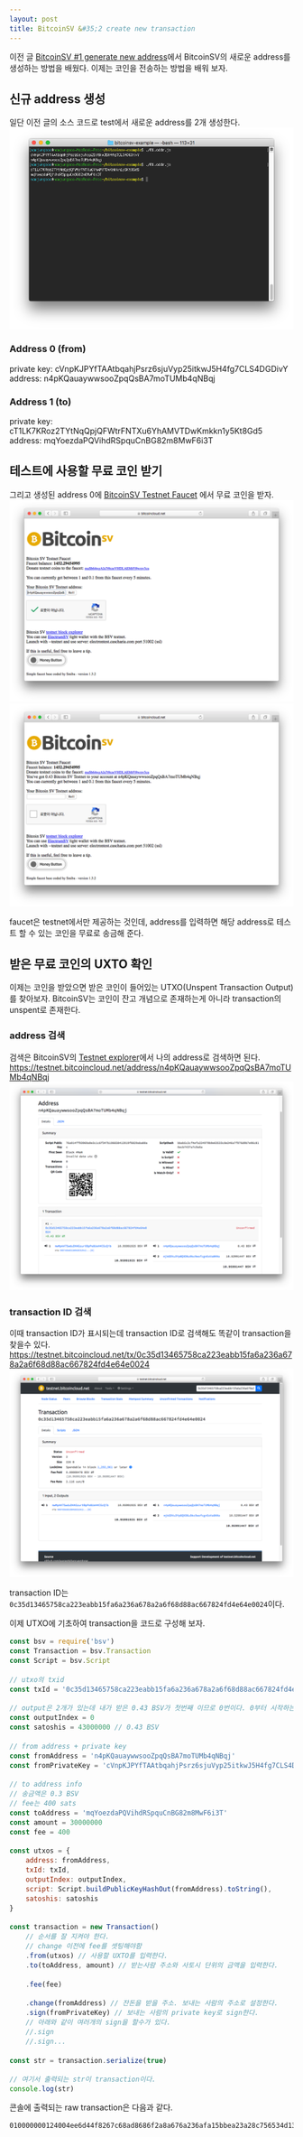 ```yaml
---
layout: post
title: BitcoinSV &#35;2 create new transaction
---
```


이전 글 [BitcoinSV &#35;1 generate new address](/BitcoinSV-generate-new-address.html)에서 BitcoinSV의 새로운 address를 생성하는 방법을 배웠다.
이제는 코인을 전송하는 방법을 배워 보자.

## 신규 address 생성 
일단 이전 글의 소스 코드로 test에서 새로운 address를 2개 생성한다.
![newaddress](./assets/img/newaddress.png)

### Address 0 (from)
private key: cVnpKJPYfTAAtbqahjPsrz6sjuVyp25itkwJ5H4fg7CLS4DGDivY  
address: n4pKQauaywwsooZpqQsBA7moTUMb4qNBqj

### Address 1 (to)
private key: cT1LK7KRoz2TYtNqQpjQFWtrFNTXu6YhAMVTDwKmkkn1y5Kt8Gd5  
address: mqYoezdaPQVihdRSpquCnBG82m8MwF6i3T

## 테스트에 사용할 무료 코인 받기 
그리고 생성된 address 0에 [BitcoinSV Testnet Faucet](https://bitcoincloud.net/faucet) 에서 무료 코인을 받자.  
![faucet1](./assets/img/faucet1.png)
![faucet2](./assets/img/faucet2.png)

faucet은 testnet에서만 제공하는 것인데, address를 입력하면 해당 address로 테스트 할 수 있는 코인을 무료로 송금해 준다.

## 받은 무료 코인의 UXTO 확인 
이제는 코인을 받았으면 받은 코인이 들어있는 UTXO(Unspent Transaction Output)를 찾아보자. BitcoinSV는 코인이 잔고 개념으로 존재하는게 아니라 transaction의 unspent로 존재한다. 

### address 검색
검색은 BitcoinSV의 [Testnet explorer](https://testnet.bitcoincloud.net)에서 나의 address로 검색하면 된다.  
https://testnet.bitcoincloud.net/address/n4pKQauaywwsooZpqQsBA7moTUMb4qNBqj  
![findaddress](./assets/img/findaddress.png)

### transaction ID 검색
이때 transaction ID가 표시되는데 transaction ID로 검색해도 똑같이 transaction을 찾을수 있다.
https://testnet.bitcoincloud.net/tx/0c35d13465758ca223eabb15fa6a236a678a2a6f68d88ac667824fd4e64e0024  
![findtx](./assets/img/findtx.png)

transaction ID는 `0c35d13465758ca223eabb15fa6a236a678a2a6f68d88ac667824fd4e64e0024`이다. 

이제 UTXO에 기초하여 transaction을 코드로 구성해 보자.
```js
const bsv = require('bsv')
const Transaction = bsv.Transaction
const Script = bsv.Script

// utxo의 txid
const txId = '0c35d13465758ca223eabb15fa6a236a678a2a6f68d88ac667824fd4e64e0024'

// output은 2개가 있는데 내가 받은 0.43 BSV가 첫번째 이므로 0번이다. 0부터 시작하는 인덱스이다.
const outputIndex = 0
const satoshis = 43000000 // 0.43 BSV

// from address + private key
const fromAddress = 'n4pKQauaywwsooZpqQsBA7moTUMb4qNBqj'
const fromPrivateKey = 'cVnpKJPYfTAAtbqahjPsrz6sjuVyp25itkwJ5H4fg7CLS4DGDivY'

// to address info
// 송금액은 0.3 BSV
// fee는 400 sats
const toAddress = 'mqYoezdaPQVihdRSpquCnBG82m8MwF6i3T'
const amount = 30000000
const fee = 400

const utxos = {
    address: fromAddress,
    txId: txId,
    outputIndex: outputIndex,
    script: Script.buildPublicKeyHashOut(fromAddress).toString(),
    satoshis: satoshis
}

const transaction = new Transaction()
    // 순서를 잘 지켜야 한다.
    // change 이전에 fee를 셋팅해야함 
    .from(utxos) // 사용할 UXTO를 입력한다.
    .to(toAddress, amount) // 받는사람 주소와 사토시 단위의 금액을 입력한다.

    .fee(fee)

    .change(fromAddress) // 잔돈을 받을 주소. 보내는 사람의 주소로 설정한다. 
    .sign(fromPrivateKey) // 보내는 사람의 private key로 sign한다. 
    // 아래와 같이 여러개의 sign을 할수가 있다.
    //.sign
    //.sign... 

const str = transaction.serialize(true)

// 여기서 출력되는 str이 transaction이다. 
console.log(str)
```

콘솔에 출력되는 raw transaction은 다음과 같다.
```
010000000124004ee6d44f8267c68ad8686f2a8a676a236afa15bbea23a28c756534d1350c000000006b483045022100c489a8b6c82f01d97ec93a00259fc1597c18c6d0606900f66e4f02b837a90b9d0220326cac301b8603573fe6d79a2f023f8d02bcdb4d939e18050c18ec0cce254331412102a9ea1692b889ab95d425dc71e91eddd9aa8ca618459e9fdb731d8c2ca83152daffffffff0280c3c901000000001976a9146e0ae0d9ba1f9016e1014ad561f7c5aef128114d88acb05bc600000000001976a914ff93969a9e3c1c6f347b106658412919f6829aba88ac00000000
```
